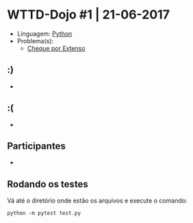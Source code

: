 # WTTD-Dojo #1 | 21-06-2017

- Linguagem: [Python](http://www.python.org/)
- Problema(s):
    - [Cheque por Extenso](http://dojopuzzles.com/problemas/exibe/cheque-por-extenso/)


## :)

- 

## :(

  - 


## Participantes

- 

## Rodando os testes

Vá até o diretório onde estão os arquivos e execute o comando:

    python -m pytest test.py

